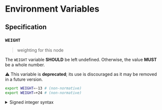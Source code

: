 # Environment Variables

## Specification

### `WEIGHT`

> weighting for this node

The `WEIGHT` variable **SHOULD** be left undefined. Otherwise, the value
**MUST** be a whole number.

⚠️ This variable is **deprecated**; its use is discouraged as it may be removed
in a future version.

```bash
export WEIGHT=-13 # (non-normative)
export WEIGHT=+24 # (non-normative)
```

<details>
<summary>Signed integer syntax</summary>

Signed integers can only be specified using decimal notation. A leading positive
sign (`+`) is **OPTIONAL**. A leading negative sign (`-`) is **REQUIRED** in
order to specify a negative value.

Internally, the `WEIGHT` variable is represented using a signed 8-bit integer
type (`int8`); any value that overflows this data-type is invalid.

</details>
